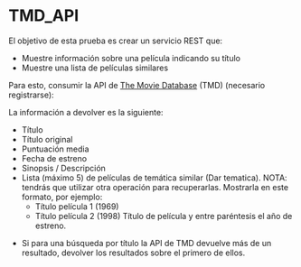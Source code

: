# TMD_API

El objetivo de esta prueba es crear un servicio REST que:

- Muestre información sobre una película indicando su título
- Muestre una lista de películas similares

Para esto, consumir la API de [The Movie Database](https://developers.themoviedb.org/3/getting-started/introduction) (TMD) (necesario registrarse):

La información a devolver es la siguiente:

- Título
- Título original
- Puntuación media
- Fecha de estreno
- Sinopsis / Descripción
- Lista (máximo 5) de películas de temática similar (Dar tematica). NOTA: tendrás que utilizar otra operación para recuperarlas. Mostrarla en este formato, por ejemplo:
	- Título película 1 (1969)
   	-  Título película 2 (1998)
	Título de película y entre paréntesis el año de estreno.

* Si para una búsqueda por título la API de TMD devuelve más de un resultado, devolver los resultados sobre el primero de ellos.
